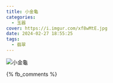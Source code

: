 ```yaml
---
title: 小金龜
categories:
  - 玉器
cover: https://i.imgur.com/xf8wMtE.jpg
date: 2024-02-27 18:55:25
tags:
  - 翡翠
---
```


![小金龜](https://i.imgur.com/xf8wMtE.jpg)

{% fb_comments %}
